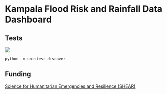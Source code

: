 # Kampala Flood Risk and Rainfall Data Dashboard

## Tests
![](https://github.com/fmcclean/shear-web/workflows/tests/badge.svg)

`python -m unittest discover`

## Funding
[Science for Humanitarian Emergencies and Resilience (SHEAR)](https://www.shear.org.uk)
